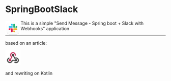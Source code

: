 # SpringBootSlack
 <p align="left" >
    <img width="48" src="img/slack.png" alt="Slack webhooks" align="left">
 </p>


This is a simple "Send Message - Spring boot + Slack with Webhooks" application

---

based on an article: 
 <p align="left">
    <a href="https://medium.com/@htyesilyurt/send-message-spring-boot-slack-with-webhooks-5b12be2827f">
    <img width="48" src="img/webhook.png" alt="Slack webhooks"> </a>
 </p>

and rewriting on Kotlin

